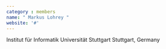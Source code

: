 ```yaml
---
category : members
name: " Markus Lohrey " 
website: '#'
---
```

Institut für Informatik
Universität Stuttgart
Stuttgart, Germany

